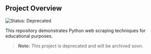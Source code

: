## Project Overview
![Status: Deprecated](https://img.shields.io/badge/status-deprecated-red)

This repository demonstrates Python web scraping techniques for educational purposes.

> **Note:** This project is deprecated and will be archived soon.
